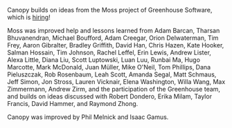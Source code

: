 Canopy builds on ideas from the Moss project of Greenhouse Software, which is [hiring](http://greenhouse.io/careers)!

Moss was improved help and lessons learned from Adam Barcan, Tharsan Bhuvanendran, Michael Boufford, Adam Creegar, Orion Delwaterman, Tim Frey, Aaron Gibralter, Bradley Griffith, David Han, Chris Hazen, Kate Hooker, Salman Hossain, Tim Johnson, Rachel Leffel, Erin Lewis, Andrew Lister, Alexa Little, Diana Liu, Scott Luptowski, Luan Luu, Runbai Ma, Hugo Marcotte, Mark McDonald, Juan Müller, Mike O'Neil, Tom Phillips, Dana Pieluszczak, Rob Rosenbaum, Leah Scott, Amanda Segal, Matt Schmaus, Jeff Simon, Jon Stross, Lauren Vicknair, Elena Washington, Willa Wang, Max Zimmermann, Andrew Zirm, and the participation of the Greenhouse team, and builds on ideas discussed with Robert Dondero, Erika Milam, Taylor Francis, David Hammer, and Raymond Zhong.

Canopy was improved by Phil Melnick and Isaac Gamus.
